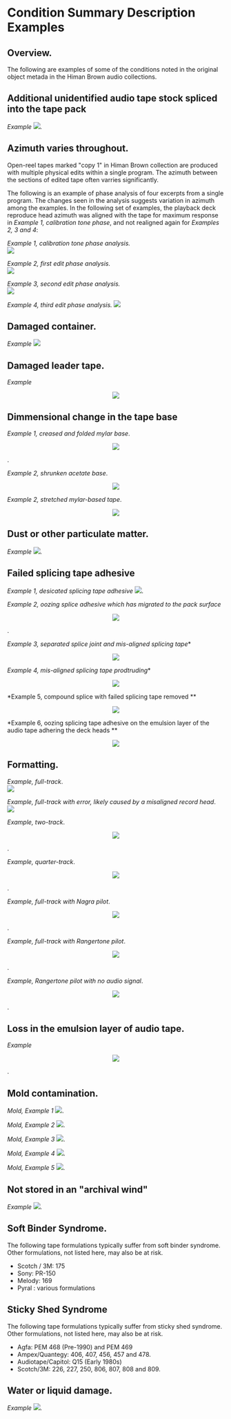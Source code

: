 # Condition Summary Description Examples 

 
## Overview. 
The following are examples of some of the conditions noted in the original object metada in the Himan Brown audio collections.  


## Additional unidentified audio tape stock spliced into the tape pack  
*Example* 
![](multiStock_1.jpg).
  
## Azimuth varies throughout.  
  
  Open-reel tapes marked "copy 1" in  Himan Brown collection are produced with multiple physical edits within a single program. The azimuth between the sections of edited tape often varries significantly.
  
  The following is an example of phase analysis of four excerpts from a single program.  The changes  seen in the analysis suggests variation in azimuth among the examples. In the following set of examples, the playback deck reproduce head azimuth was aligned with the tape for maximum response in *Example 1, calibration tone phase*, and not realigned again for *Examples 2, 3 and 4*: 
  
*Example 1, calibration tone phase analysis.*  
![](phase_calib.jpg)  

*Example 2, first edit phase analysis.*  
![](phase_edit1.jpg)  

*Example 3, second edit phase analysis.*   
![](phase_edit2.jpg)  

*Example 4, third edit phase analysis.* 
![](phase_edit3.jpg)   
   
 ## Damaged container.   
*Example* 
![](failedContainer_1.jpg)
    
## Damaged leader tape.  
*Example* 
<p align="center"><img src="damagedLeader_1.jpg" /></p>

## Dimmensional change in the tape base   
*Example 1, creased and folded mylar base*.  

<p align="center"><img src="shunken_2.jpg" /></p>. 

*Example 2, shrunken acetate base*.
<p align="center"><img src="shrunken_1.jpg" /></p>   

*Example 2, stretched mylar-based tape*.
<p align="center"><img src="Stretched_tape.jpg" /></p>   

## Dust or other particulate matter.   
*Example* 
![](particulate_1.jpg). 
## Failed splicing tape adhesive  

*Example 1, desicated splicing tape adhesive* 
![](splice_1a.jpg). 

*Example 2, oozing splice adhesive which has migrated to the pack surface*  
<p align="center"><img src="splice_2.jpg" /></p>. 
  
*Example 3, separated splice joint and mis-aligned splicing tape**  
<p align="center"><img src="separated and misaligned.jpg" /></p>  

*Example 4, mis-aligned splicing tape prodtruding**  
<p align="center"><img src="splice_5.jpg" /></p> 

*Example 5, compound splice with failed splicing tape removed **  
<p align="center"><img src="splice_compound.jpg" /></p>

*Example 6, oozing splicing tape adhesive on the emulsion layer of the audio tape adhering the deck heads **  
<p align="center"><img src="Adhesive_on_transport.jpg" /></p>
    
## Formatting. 

*Example, full-track*.  
![](format_full_edit.jpg)

*Example, full-track with error, likely caused by a misaligned record head*.  
![](zenith-a.jpg)
  
*Example, two-track*.  
<p align="center"><img src="format_two_edit.jpg" /></p>.  

*Example, quarter-track*.  
<p align="center"><img src="Quarter_track.jpg" /></p>. 

*Example, full-track with Nagra pilot*.
<p align="center"><img src="FullTrack_with_Nagra_pilot_tone.jpg" /></p>.

*Example, full-track with Rangertone pilot*.
<p align="center"><img src="Fulltrack_with_rangertone_pilot.jpg" /></p>.

*Example, Rangertone pilot with no audio signal*.
<p align="center"><img src="Rangertone_no_audio.jpg" /></p>.



## Loss in the emulsion layer of audio tape.  
*Example* 
<p align="center"><img src="emulsion_2.jpg" /></p>. 

## Mold contamination.  

*Mold, Example 1* 
![](mold_on_pack.jpg).

*Mold, Example 2* 
![](box_mold.jpg).

*Mold, Example 3* 
![](mold_1.jpg).   

*Mold, Example 4* 
![](mold_2.JPG).   

*Mold, Example 5* 
![](mold_3.JPG).   


## Not stored in an "archival wind"  

*Example* 
![](wind_2.jpg).

## Soft Binder Syndrome. 

The following tape formulations typically suffer from soft binder syndrome. Other formulations, not listed here, may also be at risk.

 * Scotch / 3M: 175   
 * Sony: PR-150   
 * Melody: 169   
 * Pyral : various formulations   

## Sticky Shed Syndrome
  
  
The following tape formulations typically suffer from sticky shed syndrome.  Other formulations, not listed here, may also be at risk.


 * Agfa: PEM 468 \(Pre-1990\) and PEM 469      
 * Ampex/Quantegy:  406, 407, 456, 457 and 478.    
 * Audiotape/Capitol: Q15 \(Early 1980s\)  
 * Scotch/3M: 226, 227, 250, 806, 807, 808 and 809.  
  
## Water or liquid damage. 
*Example* 
![](waterdamage_1.jpg). 
